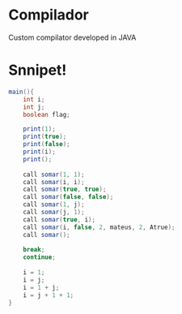 # Compilador

Custom compilator developed in JAVA

# Snnipet!

``` java
main(){
	int i;
	int j;
	boolean flag;

	print(1);
	print(true);
	print(false);
	print(i);
	print();
	
	call somar(1, 1);
	call somar(i, i);
	call somar(true, true);
	call somar(false, false);
	call somar(1, j);
	call somar(j, 1);
	call somar(true, i);
	call somar(i, false, 2, mateus, 2, Atrue);
	call somar();
	
	break;
	continue;
	
	i = 1;
	i = j;
	i = 1 + j;
	i = j + 1 + 1;
}
```